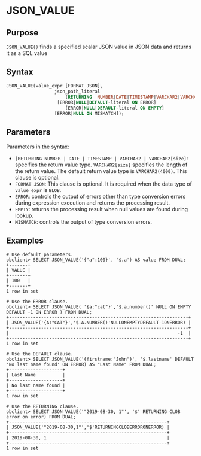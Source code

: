 # JSON_VALUE

## Purpose

`JSON_VALUE()` finds a specified scalar JSON value in JSON data and returns it as a SQL value

## Syntax

```sql
JSON_VALUE(value_expr [FORMAT JSON],
                  json_path_literal
                      [RETURNING  NUMBER|DATE|TIMESTAMP|VARCHAR2|VARCHAR2[size],]
                   [ERROR|NULL|DEFAULT-literal ON ERROR]
                      [ERROR|NULL|DEFAULT-literal ON EMPTY]
                  [ERROR|NULL ON MISMATCH]);
```

## Parameters

Parameters in the syntax:

- `[RETURNING NUMBER | DATE | TIMESTAMP | VARCHAR2 | VARCHAR2[size]`: specifies the return value type. `VARCHAR2[size]` specifies the length of the return value. The default return value type is `VARCHAR2(4000)`. This clause is optional.
- `FORMAT JSON`: This clause is optional. It is required when the data type of `value_expr` is `BLOB`.
- `ERROR`: controls the output of errors other than type conversion errors during expression execution and returns the processing result.
- `EMPTY`: returns the processing result when null values are found during lookup.
- `MISMATCH`: controls the output of type conversion errors.

## Examples

```shell
# Use default parameters.
obclient> SELECT JSON_VALUE('{"a":100}', '$.a') AS value FROM DUAL;
+-------+
| VALUE |
+-------+
| 100   |
+-------+
1 row in set

# Use the ERROR clause.
obclient> SELECT JSON_VALUE( '{a:"cat"}','$.a.number()' NULL ON EMPTY  DEFAULT -1 ON ERROR ) FROM DUAL;
+-------------------------------------------------------------------+
| JSON_VALUE('{A:"CAT"}','$.A.NUMBER()'NULLONEMPTYDEFAULT-1ONERROR) |
+-------------------------------------------------------------------+
|                                                               -1  |
+-------------------------------------------------------------------+
1 row in set

# Use the DEFAULT clause.
obclient> SELECT JSON_VALUE('{firstname:"John"}', '$.lastname' DEFAULT 'No last name found' ON ERROR) AS "Last Name" FROM DUAL;
+--------------------+
| Last Name          |
+--------------------+
| No last name found |
+--------------------+
1 row in set

# Use the RETURNING clause.
obclient> SELECT JSON_VALUE('"2019-08-30, 1"', '$' RETURNING CLOB error on error) FROM DUAL;
+-----------------------------------------------------------+
| JSON_VALUE('"2019-08-30,1"','$'RETURNINGCLOBERRORONERROR) |
+-----------------------------------------------------------+
| 2019-08-30, 1                                             |
+-----------------------------------------------------------+
1 row in set
```

